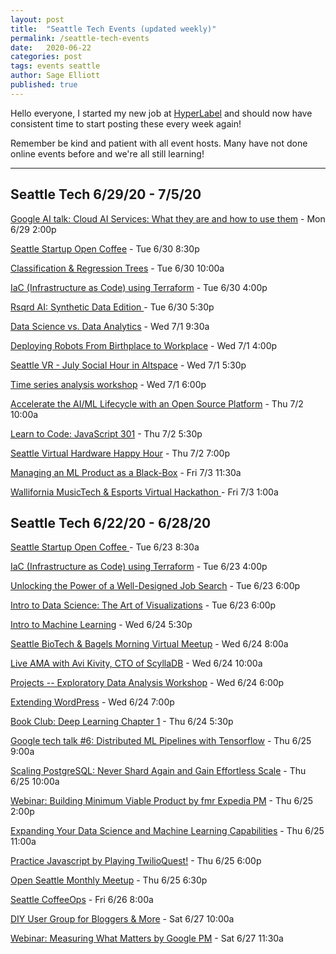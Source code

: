 ```yaml
---
layout: post
title:  "Seattle Tech Events (updated weekly)"
permalink: /seattle-tech-events
date:   2020-06-22
categories: post
tags: events seattle
author: Sage Elliott
published: true
---
```


Hello everyone, I started my new job at [HyperLabel](https://hyperlabel.com/)
and should now have consistent time to start posting these every week again!

Remember be kind and patient with all event hosts. Many have not done online events before and we're all still learning!

------- 

## Seattle Tech 6/29/20 - 7/5/20

[Google AI talk: Cloud AI Services: What they are and how to use them](https://www.meetup.com/aittg-seattle/events/271325103/) - Mon 6/29 2:00p

[Seattle Startup Open Coffee](https://www.meetup.com/Seattle-Startups-Open-Coffee/events/rbmpqrybcjbnc/) - Tue 6/30 8:30p

[Classification & Regression Trees](https://www.meetup.com/Metis-Seattle-Data-Science/events/271400211/) - Tue 6/30 10:00a

[IaC (Infrastructure as Code) using Terraform](https://www.meetup.com/A-I-Big-Data-Gurus-Seattle/events/wqqhsrybcjbnc/) - Tue 6/30 4:00p

[Rsqrd AI: Synthetic Data Edition ](https://www.eventbrite.com/e/rsqrd-ai-synthetic-data-edition-june-30th-tickets-107114157328) - Tue 6/30 5:30p

[Data Science vs. Data Analytics](https://www.meetup.com/Learn-to-Code-Thinkful-Seattle/events/271288672/) - Wed 7/1 9:30a

[Deploying Robots From Birthplace to Workplace](https://www.meetup.com/IoT-Hub/events/271320073/) - Wed 7/1 4:00p

[Seattle VR  - July Social Hour in Altspace](https://www.meetup.com/Seattle-VR-Demos-Experiences/events/271553020/) - Wed 7/1 5:30p

[Time series analysis workshop](https://www.meetup.com/Seattle-WiDS-Meetup/events/sbnksrybckbcb/) - Wed 7/1 6:00p

[Accelerate the AI/ML Lifecycle with an Open Source Platform](https://www.meetup.com/data-science-ODSC-Seattle/events/271375025/) - Thu 7/2 10:00a

[Learn to Code: JavaScript 301](https://www.eventbrite.com/e/webinar-javascript-301-tickets-108892542526) - Thu 7/2 5:30p

[Seattle Virtual Hardware Happy Hour](https://www.meetup.com/Seattle-Hardware-Happy-Hour-3H/events/271595457/) - Thu 7/2 7:00p

[Managing an ML Product as a Black-Box](https://www.meetup.com/product-management-seattle/events/270501818/) - Fri 7/3 11:30a

[Wallifornia MusicTech & Esports Virtual Hackathon ](https://www.eventbrite.fr/e/wallifornia-musictech-esports-virtual-hackathon-2020-tickets-95005408735) - Fri 7/3 1:00a


## Seattle Tech 6/22/20 - 6/28/20

[Seattle Startup Open Coffee ](https://www.meetup.com/Seattle-Startups-Open-Coffee/events/hzlpqrybcjbfc/) - Tue 6/23 8:30a

[IaC (Infrastructure as Code) using Terraform](https://www.meetup.com/A-I-Big-Data-Gurus-Seattle/events/wqqhsrybcjbfc/) - Tue 6/23 4:00p

[Unlocking the Power of a Well-Designed Job Search](https://www.meetup.com/Seattle-University-Web-Developers-Meetup/events/270203118/) - Tue 6/23 6:00p

[Intro to Data Science: The Art of Visualizations](https://www.meetup.com/Learn-to-Code-Thinkful-Seattle/events/270916484/) - Tue 6/23 6:00p

[Intro to Machine Learning](https://www.eventbrite.com/e/intro-to-machine-learning-tickets-108906722940) - Wed 6/24 5:30p

[Seattle BioTech & Bagels Morning Virtual Meetup](https://www.meetup.com/Seattle-BioTech-Bagels-Morning-Meetup/events/lrnxnrybcjbgc/) - Wed 6/24 8:00a

[Live AMA with Avi Kivity, CTO of ScyllaDB](https://www.meetup.com/seattle-data-geeks/events/271366823/) - Wed 6/24 10:00a

[Projects -- Exploratory Data Analysis Workshop](https://www.meetup.com/Seattle-WiDS-Meetup/events/sbnksrybcjbgc/) - Wed 6/24 6:00p

[Extending WordPress](https://www.meetup.com/Seattle-Web-App-Developers-Group/events/271379849/) - Wed 6/24 7:00p

[Book Club: Deep Learning Chapter 1](https://www.meetup.com/Seattle-Deep-Learning/events/271086584/) - Thu 6/24 5:30p

[Google tech talk #6: Distributed ML Pipelines with Tensorflow](https://www.meetup.com/aittg-seattle/events/271156794/) - Thu 6/25 9:00a

[Scaling PostgreSQL: Never Shard Again and Gain Effortless Scale](https://www.meetup.com/Seattle-Postgres/events/271456650/) - Thu 6/25 10:00a

[Webinar: Building Minimum Viable Product by fmr Expedia PM](https://www.meetup.com/product-management-seattle/events/270889571/) - Thu 6/25 2:00p

[Expanding Your Data Science and Machine Learning Capabilities](https://www.dbta.com/Webinars/Details.aspx?EventID=1392&src=app1&mkt_tok=eyJpIjoiWlRrM04yWTFPRFZpTjJJMSIsInQiOiJDeXRvVStza09ka09iRlQxalhpak9la0oxSkVIOEFhbWpQSVIweityZWN5Yk51NytSbnNHV3FlaTRBaU5yU0NyMkNtclwvRVJSMExPZ0xnbUt4U2lMQUU1S2thc0NsV1wvNzV4WGR0eW1FVHBsbmwzUVwvYWpcLzJYVk9UbzdiOG1Da3EifQ%3D%3D) - Thu 6/25 11:00a

[Practice Javascript by Playing TwilioQuest!](https://www.meetup.com/free-code-camp-sea/events/271297543/) - Thu 6/25 6:00p

[Open Seattle Monthly Meetup](https://www.meetup.com/openseattle/events/bfjcrrybcjbhc/) - Thu 6/25 6:30p

[Seattle CoffeeOps](https://www.meetup.com/Seattle-CoffeeOps/events/nfnhsrybcjbjc/) - Fri 6/26 8:00a

[DIY User Group for Bloggers & More](https://www.meetup.com/SeattleWordPressMeetup/events/bjmzprybcjbkc/) - Sat 6/27 10:00a

[Webinar: Measuring What Matters by Google PM](https://www.meetup.com/product-management-seattle/events/271159967/) - Sat 6/27 11:30a

